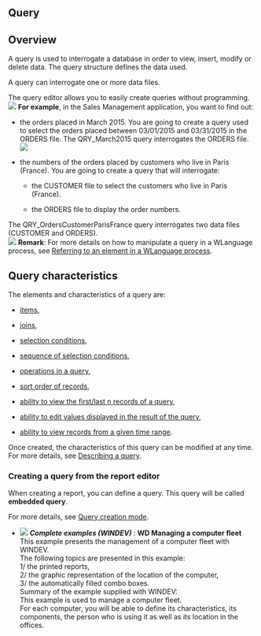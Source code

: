 


## Query 
			



<a name="NOTE1"></a>
<a name="NOTE1_1"></a>


## Overview
<a name="overview_ELTTEXTE000134"></a>
A query is used to interrogate a database in order to view, insert, modify or delete data. The query structure defines the data used.

A query can interrogate one or more data files.

The query editor allows you to easily create queries without programming.<br>![](https://doc.pcsoft.fr/en-US/images/image.awp?langid=3&name=RequeteRepresentation.gif)
**For example**, in the Sales Management application, you want to find out:

- the orders placed in March 2015. You are going to create a query used to select the orders placed between 03/01/2015 and 03/31/2015 in the ORDERS file.
	The QRY_March2015 query interrogates the ORDERS file. <br>![](https://doc.pcsoft.fr/en-US/images/image.awp?langid=3&name=Requete_ExempleUnFichier.gif)


- the numbers of the orders placed by customers who live in Paris (France). You are going to create a query that will interrogate:

	- the CUSTOMER file to select the customers who live in Paris (France). 

	- the ORDERS file to display the order numbers.







The QRY_OrdersCustomerParisFrance query interrogates two data files (CUSTOMER and ORDERS). <br>![](https://doc.pcsoft.fr/en-US/images/image.awp?langid=3&name=Requete_ExemplePlusieursFic.gif)
**Remark**: For more details on how to manipulate a query in a WLanguage process, see [Referring to an element in a WLanguage process](../WDChamp/1014007.md).

<a name="NOTE2"></a>
<a name="NOTE2_1"></a>


## Query characteristics
<a name="query_characteristics_ELTTEXTE000158"></a>
The elements and characteristics of a query are:

- [items](../Editeurs/2032004.md),

- [joins](../Editeurs/2032018.md),

- [selection conditions](../Editeurs/2032019.md),

- [sequence of selection conditions](../Editeurs/2032055.md),

- [operations in a query](../Editeurs/2032020.md),

- [sort order of records](../Editeurs/2032005.md),

- [ability to view the first/last n records of a query](../Editeurs/2032022.md),

- [ability to edit values displayed in the result of the query](../Editeurs/2032016.md),

- [ability to view records from a given time range](../Editeurs/2032029.md).




Once created, the characteristics of this query can be modified at any time. For more details, see [Describing a query](../Editeurs/2032038.md).
<a name="NOTE2_2"></a>


### Creating a query from the report editor
<a name="creating_query_from_the_report_editor_ELTPARAGRAPHE000078"></a>

When creating a report, you can define a query. This query will be called **embedded query**.

For more details, see [Query creation mode](../Editeurs/2032040.md).


- ![](https://doc.pcsoft.fr/en-US/images/image.awp?langid=3&name=WDManagingacomputerfleet.gif) ***Complete examples (WINDEV)*** : **WD Managing a computer fleet** <br>This example presents the management of a computer fleet with WINDEV.<br>The following topics are presented in this example:<br>1/ the printed reports, <br>2/ the graphic representation of the location of the computer, <br>3/ the automatically filled combo boxes. <br>Summary of the example supplied with WINDEV:	<br>This example is used to manage a computer fleet.<br>For each computer, you will be able to define its characteristics, its components, the person who is using it as well as its location in the offices.


